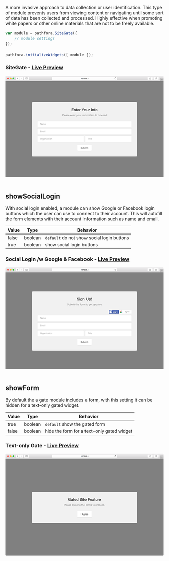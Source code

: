 A more invasive approach to data collection or user identification. This type of module prevents users from viewing content or navigating until some sort of data has been collected and processed. Highly effective when promoting white papers or other online materials that are not to be freely available.

``` javascript
var module = pathfora.SiteGate({
	// module settings
});

pathfora.initializeWidgets([ module ]);
```

### SiteGate - [Live Preview](../../examples/preview/types/gate/gate.html)

![Site Gate](../examples/img/types/gate/gate.png)

<pre data-src="../../examples/src/types/gate/gate.js"></pre>


## showSocialLogin

With social login enabled, a module can show Google or Facebook login buttons which the user can use to connect to their account. This will autofill the form elements with their account information such as name and email.

| Value | Type | Behavior |
|---|---|---|
| false | boolean | `default` do not show social login buttons |
| true | boolean | show social login buttons |  

### Social Login /w Google & Facebook - [Live Preview](../../examples/preview/types/gate/social.html)

![Site Gate](../examples/img/types/gate/social.png)

<pre data-src="../../examples/src/types/gate/social.js"></pre>

## showForm

By default the a gate module includes a form, with this setting it can be hidden for a text-only gated widget.

| Value | Type | Behavior |
|---|---|---|
| true | boolean | `default` show the gated form |
| false | boolean | hide the form for a text-only gated widget |  

### Text-only Gate - [Live Preview](../../examples/preview/types/gate/showForm.html)

![Site Gate](../examples/img/types/gate/showForm.png)

<pre data-src="../../examples/src/types/gate/showForm.js"></pre>